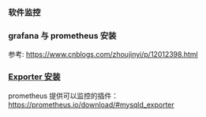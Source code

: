 ### 软件监控

###  grafana 与 prometheus 安装

 参考: https://www.cnblogs.com/zhoujinyi/p/12012398.html

### [ Exporter 安装](https://prometheus.io/download/)

prometheus 提供可以监控的插件：  https://prometheus.io/download/#mysqld_exporter